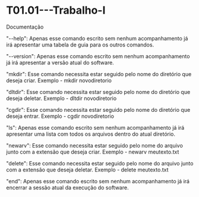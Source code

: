 # T01.01---Trabalho-I
Documentação

"--help": Apenas esse comando escrito sem nenhum acompanhamento já irá apresentar uma tabela de guia para os outros comandos.

"--version": Apenas esse comando escrito sem nenhum acompanhamento já irá apresentar a versão atual do software.

"mkdir": Esse comando necessita estar seguido pelo nome do diretório que deseja criar. Exemplo - mkdir novodiretorio

"dltdir": Esse comando necessita estar seguido pelo nome do diretório que deseja deletar. Exemplo - dltdir novodiretorio

"cgdir": Esse comando necessita estar seguido pelo nome do diretório que deseja entrar. Exemplo - cgdir novodiretorio

"ls": Apenas esse comando escrito sem nenhum acompanhamento já irá apresentar uma lista com todos os arquivos dentro do atual diretório.

"newarv": Esse comando necessita estar seguido pelo nome do arquivo junto com a extensão que deseja criar. Exemplo - newarv meutexto.txt

"delete": Esse comando necessita estar seguido pelo nome do arquivo junto com a extensão que deseja deletar. Exemplo - delete meutexto.txt

"end": Apenas esse comando escrito sem nenhum acompanhamento já irá encerrar a sessão atual da execução do software.
